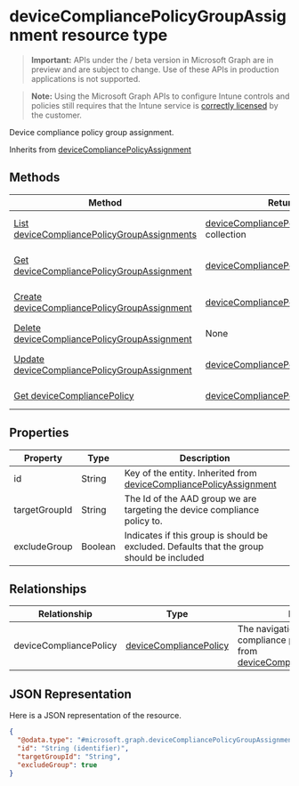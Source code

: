 ﻿# deviceCompliancePolicyGroupAssignment resource type

> **Important:** APIs under the / beta version in Microsoft Graph are in preview and are subject to change. Use of these APIs in production applications is not supported.

> **Note:** Using the Microsoft Graph APIs to configure Intune controls and policies still requires that the Intune service is [correctly licensed](https://go.microsoft.com/fwlink/?linkid=839381) by the customer.

Device compliance policy group assignment.

Inherits from [deviceCompliancePolicyAssignment](../resources/intune_deviceconfig_devicecompliancepolicyassignment.md)

## Methods
|Method|Return Type|Description|
|---|---|---|
|[List deviceCompliancePolicyGroupAssignments](../api/intune_deviceconfig_devicecompliancepolicygroupassignment_list.md)|[deviceCompliancePolicyGroupAssignment](../resources/intune_deviceconfig_devicecompliancepolicygroupassignment.md) collection|List properties and relationships of the [deviceCompliancePolicyGroupAssignment](../resources/intune_deviceconfig_devicecompliancepolicygroupassignment.md) objects.|
|[Get deviceCompliancePolicyGroupAssignment](../api/intune_deviceconfig_devicecompliancepolicygroupassignment_get.md)|[deviceCompliancePolicyGroupAssignment](../resources/intune_deviceconfig_devicecompliancepolicygroupassignment.md)|Read properties and relationships of the [deviceCompliancePolicyGroupAssignment](../resources/intune_deviceconfig_devicecompliancepolicygroupassignment.md) object.|
|[Create deviceCompliancePolicyGroupAssignment](../api/intune_deviceconfig_devicecompliancepolicygroupassignment_create.md)|[deviceCompliancePolicyGroupAssignment](../resources/intune_deviceconfig_devicecompliancepolicygroupassignment.md)|Create a new [deviceCompliancePolicyGroupAssignment](../resources/intune_deviceconfig_devicecompliancepolicygroupassignment.md) object.|
|[Delete deviceCompliancePolicyGroupAssignment](../api/intune_deviceconfig_devicecompliancepolicygroupassignment_delete.md)|None|Deletes a [deviceCompliancePolicyGroupAssignment](../resources/intune_deviceconfig_devicecompliancepolicygroupassignment.md).|
|[Update deviceCompliancePolicyGroupAssignment](../api/intune_deviceconfig_devicecompliancepolicygroupassignment_update.md)|[deviceCompliancePolicyGroupAssignment](../resources/intune_deviceconfig_devicecompliancepolicygroupassignment.md)|Update the properties of a [deviceCompliancePolicyGroupAssignment](../resources/intune_deviceconfig_devicecompliancepolicygroupassignment.md) object.|
|[Get deviceCompliancePolicy](../api/intune_deviceconfig_devicecompliancepolicy_get.md)|[deviceCompliancePolicy](../resources/intune_deviceconfig_devicecompliancepolicy.md)|Read properties and relationships of the [deviceCompliancePolicy](../resources/intune_deviceconfig_devicecompliancepolicy.md) object.|

## Properties
|Property|Type|Description|
|---|---|---|
|id|String|Key of the entity. Inherited from [deviceCompliancePolicyAssignment](../resources/intune_deviceconfig_devicecompliancepolicyassignment.md)|
|targetGroupId|String|The Id of the AAD group we are targeting the device compliance policy to.|
|excludeGroup|Boolean|Indicates if this group is should be excluded. Defaults that the group should be included|

## Relationships
|Relationship|Type|Description|
|---|---|---|
|deviceCompliancePolicy|[deviceCompliancePolicy](../resources/intune_deviceconfig_devicecompliancepolicy.md)|The navigation link to the  device compliance polic targeted. Inherited from [deviceCompliancePolicyAssignment](../resources/intune_deviceconfig_devicecompliancepolicyassignment.md)|

## JSON Representation
Here is a JSON representation of the resource.
<!-- {
  "blockType": "resource",
  "keyProperty": "id",
  "@odata.type": "microsoft.graph.deviceCompliancePolicyGroupAssignment"
}
-->
```json
{
  "@odata.type": "#microsoft.graph.deviceCompliancePolicyGroupAssignment",
  "id": "String (identifier)",
  "targetGroupId": "String",
  "excludeGroup": true
}
```



